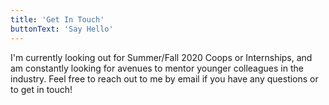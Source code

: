 ```yaml
---
title: 'Get In Touch'
buttonText: 'Say Hello'
---
```


I'm currently looking out for Summer/Fall 2020 Coops or Internships, and am constantly looking for avenues to mentor younger colleagues in the industry. Feel free to reach out to me by email if you have any questions or to get in touch!

